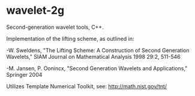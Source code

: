 # wavelet-2g

Second-generation wavelet tools, C++.



Implementation of the lifting scheme, as outlined in:

-W. Sweldens, "The Lifting Scheme: A Construction of Second Generation Wavelets,"
SIAM Journal on Mathematical Analysis 1998 29:2, 511-546 

-M. Jansen, P. Oonincx, "Second Generation Wavelets and Applications," Springer 2004

Utilizes Template Numerical Toolkit, see: http://math.nist.gov/tnt/
